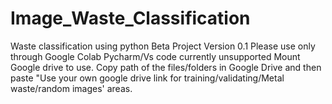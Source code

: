 # Image_Waste_Classification
Waste classification using python
Beta Project Version 0.1
Please use only through Google Colab
Pycharm/Vs code currently unsupported
Mount Google drive to use. Copy path of the files/folders in Google Drive and then paste "Use your own google drive link for training/validating/Metal waste/random images' areas. 
